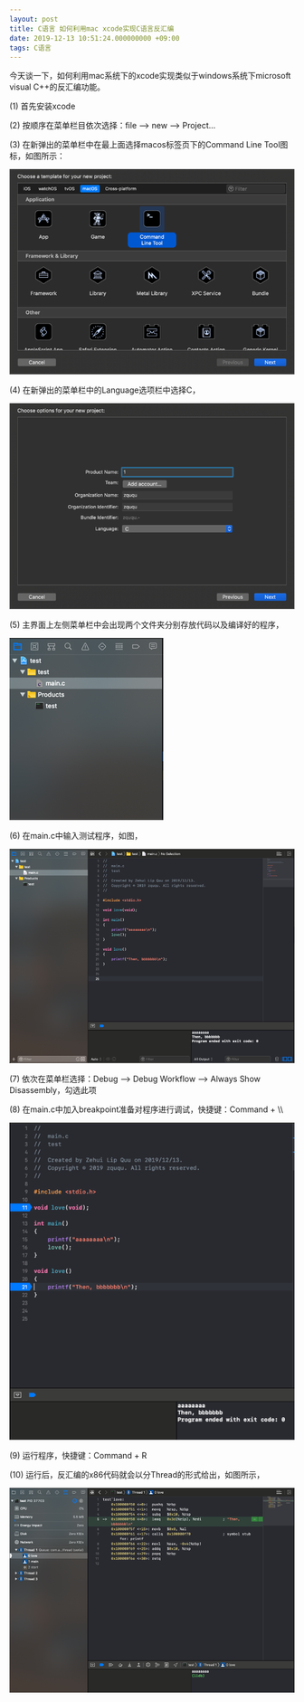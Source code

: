 ```yaml
---
layout: post
title: C语言 如何利用mac xcode实现C语言反汇编
date: 2019-12-13 10:51:24.000000000 +09:00
tags: C语言
---
```


今天谈一下，如何利用mac系统下的xcode实现类似于windows系统下microsoft visual C++的反汇编功能。

(1) 首先安装xcode

(2) 按顺序在菜单栏目依次选择：file --> new --> Project...

(3) 在新弹出的菜单栏中在最上面选择macos标签页下的Command Line Tool图标，如图所示：

![figure1](/assets/201912/2019-12-13_10-56-11.png)

(4) 在新弹出的菜单栏中的Language选项栏中选择C，

![figure2](/assets/201912/2019-12-13_10-59-12.png)

(5) 主界面上左侧菜单栏中会出现两个文件夹分别存放代码以及编译好的程序，

![figure3](/assets/201912/2019-12-13_11-01-20.png)

(6) 在main.c中输入测试程序，如图，

![figure4](/assets/201912/2019-12-13_11-04-54.png)

(7) 依次在菜单栏选择：Debug --> Debug Workflow --> Always Show Disassembly，勾选此项

(8) 在main.c中加入breakpoint准备对程序进行调试，快捷键：Command + \\\

![figure5](/assets/201912/2019-12-13_11-09-23.png)

(9) 运行程序，快捷键：Command + R

(10) 运行后，反汇编的x86代码就会以分Thread的形式给出，如图所示，

![figure6](/assets/201912/2019-12-13_11-11-38.png)


